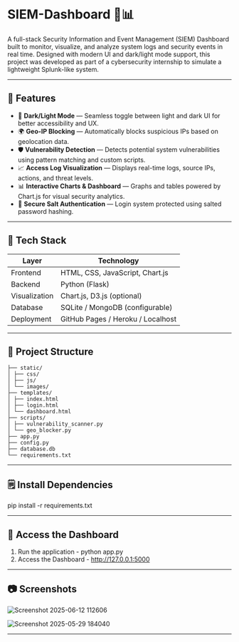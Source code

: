 # SIEM-Dashboard 🔐📊

A full-stack Security Information and Event Management (SIEM) Dashboard built to monitor, visualize, and analyze system logs and security events in real time. Designed with modern UI and dark/light mode support, this project was developed as part of a cybersecurity internship to simulate a lightweight Splunk-like system.

---

## 🔧 Features

- 🌙 **Dark/Light Mode** — Seamless toggle between light and dark UI for better accessibility and UX.  
- 🌍 **Geo-IP Blocking** — Automatically blocks suspicious IPs based on geolocation data.  
- 🛡️ **Vulnerability Detection** — Detects potential system vulnerabilities using pattern matching and custom scripts.  
- 📈 **Access Log Visualization** — Displays real-time logs, source IPs, actions, and threat levels.  
- 📊 **Interactive Charts & Dashboard** — Graphs and tables powered by Chart.js for visual security analytics.  
- 🔐 **Secure Salt Authentication** — Login system protected using salted password hashing.

---

## 🧰 Tech Stack

| Layer           | Technology                      |
|----------------|----------------------------------|
| Frontend       | HTML, CSS, JavaScript, Chart.js  |
| Backend        | Python (Flask)                   |
| Visualization  | Chart.js, D3.js (optional)       |
| Database       | SQLite / MongoDB (configurable)  |
| Deployment     | GitHub Pages / Heroku / Localhost|

---

## 📂 Project Structure
```plaintext
├── static/ 
│ ├── css/ 
│ ├── js/ 
│ └── images/ 
├── templates/ 
│ ├── index.html 
│ ├── login.html 
│ └── dashboard.html 
├── scripts/ 
│ ├── vulnerability_scanner.py 
│ └── geo_blocker.py 
├── app.py 
├── config.py 
├── database.db 
└── requirements.txt 
```

---

## 🗒️ Install Dependencies

pip install -r requirements.txt

---

## 📄 Access the Dashboard

1. Run the application - python app.py 
2. Access the Dashboard - http://127.0.0.1:5000

---

## 📷 Screenshots

![Screenshot 2025-06-12 112606](https://github.com/user-attachments/assets/0417c267-7f74-47a2-931c-c77d75bdca02)

![Screenshot 2025-05-29 184040](https://github.com/user-attachments/assets/09bd2fed-6299-4a59-9a4a-acdac80ee22e)

---

